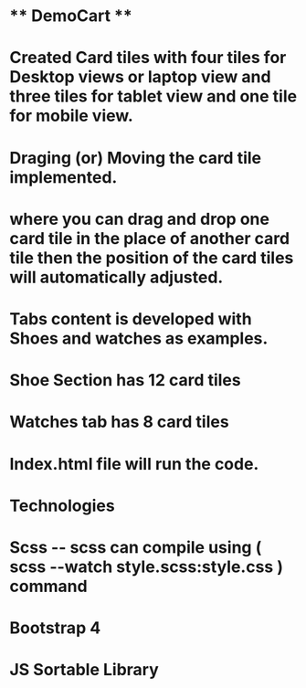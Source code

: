 # **  DemoCart ** #

# Created Card tiles with four tiles for Desktop views or laptop view and three tiles for tablet view and one tile for mobile view.

# Draging (or) Moving the card tile implemented.

# where you can drag and drop one card tile in the place of another card tile then the position of the card tiles will automatically adjusted.

# Tabs content is developed with Shoes and watches as examples.

# Shoe Section has 12 card tiles

# Watches tab has 8 card tiles

# Index.html file will run the code.



# Technologies

# Scss -- scss can compile using ( scss --watch style.scss:style.css ) command
# Bootstrap 4
# JS Sortable Library
